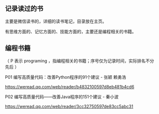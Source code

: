 ## 记录读过的书

主要是微信读书的，详细的读书笔记，目录放在主页。

有思维方面的、记忆方面的、技能方面的，主要还是编程相关的书籍。



## 编程书籍

（ P 表示 programing ，指编程相关的书籍；序号仅为记录时间，实际排名不分先后 ）

P01 编写高质量代码：改善Python程序的91个建议 - 张颖 赖勇浩

https://weread.qq.com/web/reader/b4832100597d8eb481b4cd6



P02 编写高质量代码——改善Java程序的151个建议 - 秦小波

https://weread.qq.com/web/reader/3cc32750597de83cc5abc31
